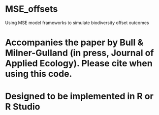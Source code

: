 # MSE_offsets
Using MSE model frameworks to simulate biodiversity offset outcomes

# Accompanies the paper by Bull & Milner-Gulland (in press, Journal of Applied Ecology). Please cite when using this code.
# Designed to be implemented in R or R Studio
